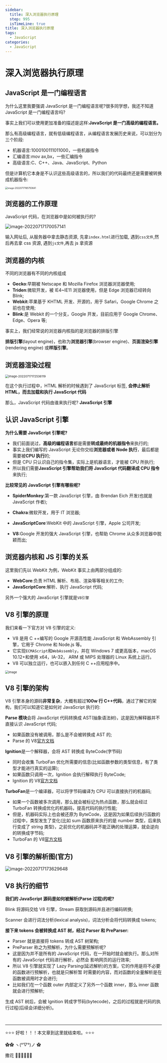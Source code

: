 ```yaml
---
sidebar:
  title: 深入浏览器执行原理
  step: 995
  isTimeLine: true
title: 深入浏览器执行原理
tags:
  - JavaScript
categories:
  - JavaScript
---
```


# 深入浏览器执行原理

## **JavaScript 是一门编程语言**

为什么这里我要强调 JavaScript 是一门编程语言呢?很多同学想，我还不知道 JavaScript 是一门编程语言吗?

事实上我们可以使用更加准备的描述是这样:**JavaScript 是一门高级的编程语言。**

那么有高级编程语言，就有低级编程语言，从编程语言发展历史来说，可以划分为三个阶段:

- 机器语言:1000100111011000，一些机器指令
- 汇编语言:mov ax,bx，一些汇编指令
- 高级语言:C、C++、Java、JavaScript、Python

但是计算机它本身是不认识这些高级语言的，所以我们的代码最终还是需要被转换成机器指令:

<img src="./assets/image-20220717165750641.png" alt="image-20220717165750641" style="zoom:50%;" />

## **浏览器的工作原理**

JavaScript 代码，在浏览器中是如何被执行的?

<img src="./assets/image-20220717170057141.png" alt="image-20220717170057141"  />

输入网址后, 从服务器中拿去静态资源, 先拿`index.html`进行加载, 遇到`css文件`,然后再去拿 css 资源, 遇到`js文件`,再去 js 拿资源

## **浏览器的内核**

不同的浏览器有不同的内核组成

- **Gecko**:早期被 Netscape 和 Mozilla Firefox 浏览器浏览器使用;
- **Triden**:微软开发，被 IE4~IE11 浏览器使用，但是 Edge 浏览器已经转向 Blink;
- **Webkit**:苹果基于 KHTML 开发、开源的，用于 Safari，Google Chrome 之前也在使用;
- **Blink**:是 Webkit 的一个分支，Google 开发，目前应用于 Google Chrome、Edge、Opera 等;

事实上，我们经常说的浏览器内核指的是浏览器的排版引擎

**排版引擎**(layout engine)，也称为**浏览器引擎**(browser engine)、**页面渲染引擎**(rendering engine) 或**样版引擎**。

## **浏览器渲染过程**

<img src="./assets/image-20220717172536119.png" alt="image-20220717172536119" style="zoom:67%;" />

在这个执行过程中，HTML 解析的时候遇到了 JavaScript 标签, **会停止解析 HTML，而去加载和执行 JavaScript 代码**

那么，JavaScript 代码由谁来执行呢? **JavaScript 引擎**

## **认识 JavaScript 引擎**

**为什么需要 JavaScript 引擎呢?**

- 我们前面说过，**高级的编程语言**都是需要**转成最终的机器指令**来执行的;
- 事实上我们编写的 JavaScript 无论你交给**浏览器或者 Node 执行**，最后都是需要被**CPU 执行**的;
- 但是 CPU 只认识自己的指令集，实际上是机器语言，才能被 CPU 所执行;
- 所以我们需要**JavaScript 引擎帮助我们将 JavaScript 代码翻译成 CPU 指令**来执行;

**比较常见的 JavaScript 引擎有哪些呢?**

- **SpiderMonkey**:第一款 JavaScript 引擎，由 Brendan Eich 开发(也就是 JavaScript 作者);

- **Chakra**:微软开发，用于 IT 浏览器;

- **JavaScriptCore**:WebKit 中的 JavaScript 引擎，Apple 公司开发;

- **V8**:Google 开发的强大 JavaScript 引擎，也帮助 Chrome 从众多浏览器中脱颖而出;

## **浏览器内核和 JS 引擎的关系**

这里我们先以 WebKit 为例，WebKit 事实上由两部分组成的:

- **WebCore**:负责 HTML 解析、布局、渲染等等相关的工作;
- **JavaScriptCore**:解析、执行 JavaScript 代码;

另外一个强大的 JavaScript 引擎就是`V8引擎`

## **V8 引擎的原理**

我们来看一下官方对 V8 引擎的定义:

- V8 是用 C ++编写的 Google 开源高性能 JavaScript 和 WebAssembly 引擎，它用于 Chrome 和 Node.js 等。
- 它实现`ECMAScript`和`WebAssembly`，并在 Windows 7 或更高版本，macOS 10.12+和使用 x64，IA-32， ARM 或 MIPS 处理器的 Linux 系统上运行。
- V8 可以独立运行，也可以嵌入到任何 C ++应用程序中。

<img src="./assets/image-20220717173311658.png" alt="image" style="zoom:67%;" />

## **V8 引擎的架构**

V8 引擎本身的源码**非常复杂**，大概有超过**100w 行 C++代码**，通过了解它的架构，我们可以知道它是如何对 JavaScript 执行的:

**Parse 模块**会将 JavaScript 代码转换成 AST(抽象语法树)，这是因为解释器并不直接认识 JavaScript 代码;

- 如果函数没有被调用，那么是不会被转换成 AST 的;
- Parse 的 V8[官方文档](https://v8.dev/blog/scanner)

**Ignition**是一个解释器，会将 AST 转换成 ByteCode(字节码)

- 同时会收集 TurboFan 优化所需要的信息(比如函数参数的类型信息，有了类型才能进行真实的运算);
- 如果函数只调用一次，Ignition 会执行解释执行 ByteCode;
- Ignition 的 V8[官方文档](https://v8.dev/blog/ignition-interpreter)

**TurboFan**是一个编译器，可以将字节码编译为 CPU 可以直接执行的机器码;

- 如果一个函数被多次调用，那么就会被标记为热点函数，那么就会经过 TurboFan 转换成优化的机器码，提高代码的执行性能;
- 但是，机器码实际上也会被还原为 ByteCode，这是因为如果后续执行函数的过程中，类型发生了变化(比如 sum 函数原来执行的是 number 类型，后来执行变成了 string 类型)，之前优化的机器码并不能正确的处理运算，就会逆向的转换成字节码;
- TurboFan 的 V8[官方文档](https://v8.dev/blog/turbofan-jit)

## **V8 引擎的解析图(官方)**

![image-20220717173629648](./assets/image-20220717173629648.png)

## **V8 执行的细节**

**我们的 JavaScript 源码是如何被解析(Parse 过程)的呢?**

Blink 将源码交给 V8 引擎，Stream 获取到源码并且进行编码转换;

Scanner 会进行词法分析(lexical analysis)，词法分析会将代码转换成 tokens;

**接下来 tokens 会被转换成 AST 树，经过 Parser 和 PreParser:**

- Parser 就是直接将 tokens 转成 AST 树架构;
- PreParser 称之为预解析，为什么需要预解析呢?
- 这是因为并不是所有的 JavaScript 代码，在一开始时就会被执行。那么对所有的 JavaScript 代码进行解析，必然会 影响网页的运行效率;
- 所以 V8 引擎就实现了 Lazy Parsing(延迟解析)的方案，它的作用是将不必要的函数进行预解析，也就是只解析暂 时需要的内容，而对函数的全量解析是在函数被调用时才会进行;
- 比如我们在一个函数 outer 内部定义了另外一个函数 inner，那么 inner 函数就会进行预解析;

生成 AST 树后，会被 Ignition 转成字节码(bytecode)，之后的过程就是代码的执行过程(后续会详细分析)。

<br/>
<hr />

⭐️⭐️⭐️ 好啦！！！本文章到这里就结束啦。⭐️⭐️⭐️

✿✿ ヽ(°▽°)ノ ✿

撒花 🌸🌸🌸🌸🌸🌸
